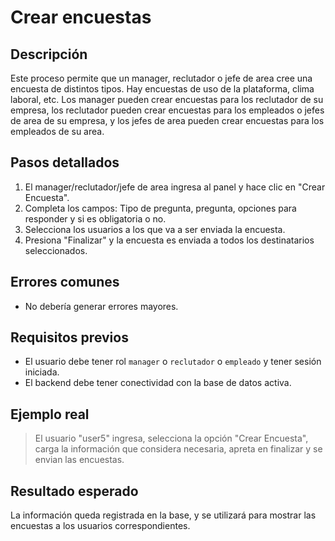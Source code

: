 # Crear encuestas

## Descripción
Este proceso permite que un manager, reclutador o jefe de area cree una encuesta de distintos tipos. Hay encuestas de uso de la plataforma, clima laboral, etc. Los manager pueden crear encuestas para los reclutador de su empresa, los reclutador pueden crear encuestas para los empleados o jefes de area de su empresa, y los jefes de area pueden crear encuestas para los empleados de su area.

## Pasos detallados
1. El manager/reclutador/jefe de area ingresa al panel y hace clic en "Crear Encuesta".
2. Completa los campos: Tipo de pregunta, pregunta, opciones para responder y si es obligatoria o no.
3. Selecciona los usuarios a los que va a ser enviada la encuesta.
4. Presiona "Finalizar" y la encuesta es enviada a todos los destinatarios seleccionados.

## Errores comunes
- No debería generar errores mayores.

## Requisitos previos
- El usuario debe tener rol `manager` o `reclutador` o `empleado` y tener sesión iniciada.
- El backend debe tener conectividad con la base de datos activa.

## Ejemplo real
> El usuario "user5" ingresa, selecciona la opción "Crear Encuesta", carga la información que considera necesaria, apreta en finalizar y se envian las encuestas.

## Resultado esperado
La información queda registrada en la base, y se utilizará para mostrar las encuestas a los usuarios correspondientes.